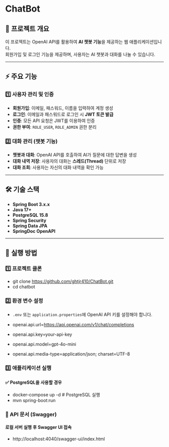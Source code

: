 # ChatBot

## 📌 프로젝트 개요
이 프로젝트는 OpenAI API를 활용하여 **AI 챗봇 기능**을 제공하는 웹 애플리케이션입니다.  
회원가입 및 로그인 기능을 제공하며, 사용자는 AI 챗봇과 대화를 나눌 수 있습니다.  

---

## ⚡ 주요 기능
### 1️⃣ 사용자 관리 및 인증
- **회원가입**: 이메일, 패스워드, 이름을 입력하여 계정 생성  
- **로그인**: 이메일과 패스워드로 로그인 시 **JWT 토큰 발급**  
- **인증**: 모든 API 요청은 JWT를 이용하여 인증  
- **권한 부여**: `ROLE_USER`, `ROLE_ADMIN` 권한 분리  

### 2️⃣ 대화 관리 (챗봇 기능)
- **챗봇과 대화**: OpenAI API를 호출하여 AI가 질문에 대한 답변을 생성  
- **대화 내역 저장**: 사용자의 대화는 **스레드(Thread)** 단위로 저장  
- **대화 조회**: 사용자는 자신의 대화 내역을 확인 가능  

---

## 🛠 기술 스택
- **Spring Boot 3.x.x**  
- **Java 17+**  
- **PostgreSQL 15.8**  
- **Spring Security**  
- **Spring Data JPA**  
- **SpringDoc OpenAPI**  

---

## 🚀 실행 방법

### 1️⃣ 프로젝트 클론

- git clone https://github.com/ghtjr410/ChatBot.git
- cd chatbot


### 2️⃣ 환경 변수 설정
- `.env` 또는 `application.properties`에 OpenAI API 키를 설정해야 합니다.  


- openai.api.url=https://api.openai.com/v1/chat/completions
- openai.api.key=your-api-key
- openai.api.model=gpt-4o-mini
- openai.api.media-type=application/json; charset=UTF-8

### 3️⃣ 애플리케이션 실행

#### ✅ PostgreSQL을 사용할 경우

- docker-compose up -d  # PostgreSQL 실행
- mvn spring-boot:run

### 🔑 API 문서 (Swagger)
#### 로컬 서버 실행 후 Swagger UI 접속
- http://localhost:4040/swagger-ui/index.html
